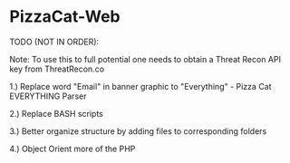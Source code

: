 PizzaCat-Web
===========
TODO (NOT IN ORDER):

Note: To use this to full potential one needs to obtain a Threat Recon API key from ThreatRecon.co

1.) Replace word "Email" in banner graphic to "Everything" - Pizza Cat EVERYTHING Parser

2.) Replace BASH scripts

3.) Better organize structure by adding files to corresponding folders

4.) Object Orient more of the PHP

